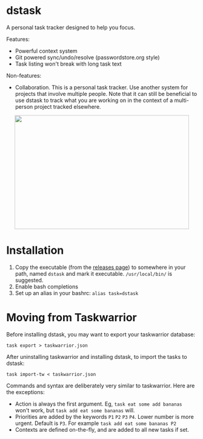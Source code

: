 # dstask

A personal task tracker designed to help you focus.

Features:

 * Powerful context system
 * Git powered sync/undo/resolve (passwordstore.org style)
 * Task listing won't break with long task text

Non-features:

 * Collaboration. This is a personal task tracker. Use another system for
   projects that involve multiple people. Note that it can still be beneficial
   to use dstask to track what you are working on in the context of a
   multi-person project tracked elsewhere.

<p align="center">
  <img width="460" height="300" src="https://github.com/naggie/dstask/raw/master/dstask.png">
</p>

# Installation

1. Copy the executable (from the [releases page][1]) to somewhere in your path, named `dstask` and mark it executable. `/usr/local/bin/` is suggested.
1. Enable bash completions
1. Set up an alias in your bashrc: `alias task=dstask`

# Moving from Taskwarrior

Before installing dstask, you may want to export your taskwarrior database:

    task export > taskwarrior.json

After uninstalling taskwarrior and installing dstask, to import the tasks to dstask:

    task import-tw < taskwarrior.json


Commands and syntax are deliberately very similar to taskwarrior. Here are the exceptions:

  * Action is always the first argument. Eg, `task eat some add bananas` won't work, but `task add eat some bananas` will.
  * Priorities are added by the keywords `P1` `P2` `P3` `P4`. Lower number is more urgent. Default is `P3`. For example `task add eat some bananas P2`
  * Contexts are defined on-the-fly, and are added to all new tasks if set.


[1]: https://github.com/naggie/dstask/releases/latest
